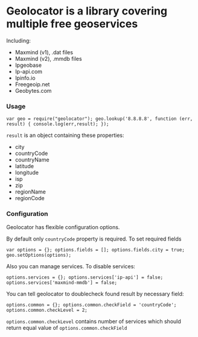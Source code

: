 Geolocator is a library covering multiple free geoservices
==========================================================

Including:
 - Maxmind (v1), .dat files
 - Maxmind (v2), .mmdb files
 - Ipgeobase
 - Ip-api.com
 - Ipinfo.io
 - Freegeoip.net
 - Geobytes.com

 ### Usage

 `
  var geo = require("geolocator");
  geo.lookup('8.8.8.8', function (err, result) {
      console.log(err,result);
   });
  `

  `result` is an object containing these properties:
  - city
  - countryCode
  - countryName
  - latitude
  - longitude
  - isp
  - zip
  - regionName
  - regionCode

  ### Configuration

  Geolocator has flexible configuration options.

  By default only `countryCode` property is required. To set required fields

  `
  var options = {};
  options.fields = [];
  options.fields.city = true;
  geo.setOptions(options);
   `

   Also you can manage services. To disable services:

   `
   options.services = {};
   options.services['ip-api'] = false;
   options.services['maxmind-mmdb'] = false;
   `

   You can tell geolocator to doublecheck found result by necessary field:

   `
   options.common = {};
   options.common.checkField = 'countryCode';
   options.common.checkLevel = 2;
   `

   `options.common.checkLevel` contains number of services which should return equal value of `options.common.checkField`
